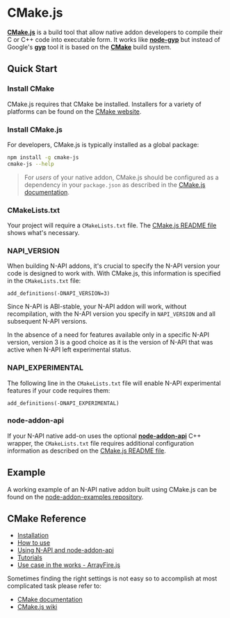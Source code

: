 # CMake.js

[**CMake.js**](https://github.com/cmake-js/cmake-js) is a build tool that allow native addon developers to compile their
C or C++ code into executable form. It works like **[node-gyp](node-gyp.md)** but
instead of Google's [**gyp**](https://gyp.gsrc.io) tool it is based on the [**CMake**](https://cmake.org) build system.

## Quick Start

### Install CMake

CMake.js requires that CMake be installed. Installers for a variety of platforms can be found on the [CMake website](https://cmake.org).

### Install CMake.js

For developers, CMake.js is typically installed as a global package:

```bash
npm install -g cmake-js
cmake-js --help
```

> For _users_ of your native addon, CMake.js should be configured as a dependency in your `package.json` as described in the [CMake.js documentation](https://github.com/cmake-js/cmake-js).

### CMakeLists.txt

Your project will require a `CMakeLists.txt` file. The [CMake.js README file](https://github.com/cmake-js/cmake-js#usage) shows what's necessary.

### NAPI_VERSION

When building N-API addons, it's crucial to specify the N-API version your code is designed to work with. With CMake.js, this information is specified in the `CMakeLists.txt` file:

```
add_definitions(-DNAPI_VERSION=3)
```

Since N-API is ABI-stable, your N-API addon will work, without recompilation, with the N-API version you specify in `NAPI_VERSION` and all subsequent N-API versions.

In the absence of a need for features available only in a specific N-API version, version 3 is a good choice as it is the version of N-API that was active when N-API left experimental status.

### NAPI_EXPERIMENTAL

The following line in the `CMakeLists.txt` file will enable N-API experimental features if your code requires them:

```
add_definitions(-DNAPI_EXPERIMENTAL)
```

### node-addon-api

If your N-API native add-on uses the optional [**node-addon-api**](https://github.com/nodejs/node-addon-api#node-addon-api-module) C++ wrapper, the `CMakeLists.txt` file requires additional configuration information as described on the [CMake.js README file](https://github.com/cmake-js/cmake-js#n-api-and-node-addon-api).

## Example

A working example of an N-API native addon built using CMake.js can be found on the [node-addon-examples repository](https://github.com/nodejs/node-addon-examples/tree/master/build_with_cmake#building-n-api-addons-using-cmakejs).

## **CMake** Reference

- [Installation](https://github.com/cmake-js/cmake-js#installation)
- [How to use](https://github.com/cmake-js/cmake-js#usage)
- [Using N-API and node-addon-api](https://github.com/cmake-js/cmake-js#n-api-and-node-addon-api)
- [Tutorials](https://github.com/cmake-js/cmake-js#tutorials)
- [Use case in the works - ArrayFire.js](https://github.com/cmake-js/cmake-js#use-case-in-the-works---arrayfirejs)

Sometimes finding the right settings is not easy so to accomplish at most
complicated task please refer to:

- [CMake documentation](https://cmake.org/)
- [CMake.js wiki](https://github.com/cmake-js/cmake-js/wiki)
